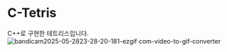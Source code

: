 # C-Tetris
C++로 구현한 테트리스입니다.
![bandicam2025-05-2823-28-20-181-ezgif com-video-to-gif-converter](https://github.com/user-attachments/assets/659dc09b-57fb-4ce1-b543-03ec17c075fb)
